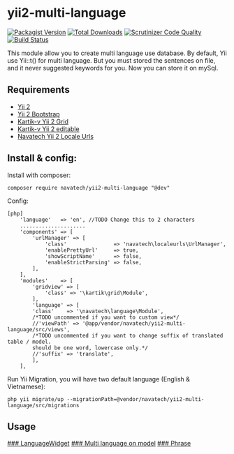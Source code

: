 # yii2-multi-language

[![Packagist Version](https://img.shields.io/packagist/v/navatech/yii2-multi-language.svg?style=flat)](https://packagist.org/packages/navatech/yii2-multi-language)
[![Total Downloads](https://img.shields.io/packagist/dt/navatech/yii2-multi-language.svg?style=flat)](https://packagist.org/packages/navatech/yii2-multi-language)
[![Scrutinizer Code Quality](https://scrutinizer-ci.com/g/navatech/yii2-multi-language/badges/quality-score.png?b=master)](https://scrutinizer-ci.com/g/navatech/yii2-multi-language/?branch=master)
[![Build Status](https://scrutinizer-ci.com/g/navatech/yii2-multi-language/badges/build.png?b=master)](https://scrutinizer-ci.com/g/navatech/yii2-multi-language/build-status/master)

This module allow you to create multi language use database.
By default, Yii use Yii::t() for multi language.
But you must stored the sentences on file, and it never suggested keywords for you.
Now you can store it on mySql.

## Requirements
* [Yii 2](https://packagist.org/packages/yiisoft/yii2)
* [Yii 2 Bootstrap](https://packagist.org/packages/yiisoft/yii2-bootstrap)
* [Kartik-v Yii 2 Grid](https://packagist.org/packages/kartik-v/yii2-grid)
* [Kartik-v Yii 2 editable](https://packagist.org/packages/kartik-v/yii2-editable)
* [Navatech Yii 2 Locale Urls](https://packagist.org/packages/navatech/yii2-localeurls)

## Install & config:
Install with composer:
````
composer require navatech/yii2-multi-language "@dev"
````

Config:
~~~
[php]
    'language'   => 'en', //TODO Change this to 2 characters
    .....................
    'components' => [
        'urlManager' => [
            'class'               => 'navatech\localeurls\UrlManager',
            'enablePrettyUrl'     => true,
            'showScriptName'      => false,
            'enableStrictParsing' => false,
        ],
    ],
    'modules'    => [
        'gridview' => [
            'class' => '\kartik\grid\Module',
        ],
        'language' => [
        'class'    => '\navatech\language\Module',
        /*TODO uncommented if you want to custom view*/
        //'viewPath' => '@app/vendor/navatech/yii2-multi-language/src/views',
        /*TODO uncommented if you want to change suffix of translated table / model.
        should be one word, lowercase only.*/
        //'suffix' => 'translate',
        ],
    ],
~~~
Run Yii Migration, you will have two default language (English & Vietnamese):
```
php yii migrate/up --migrationPath=@vendor/navatech/yii2-multi-language/src/migrations
```

## Usage
[### LanguageWidget](http://google.com)
[### Multi language on model](http://google.com)
[### Phrase](http://google.com)

